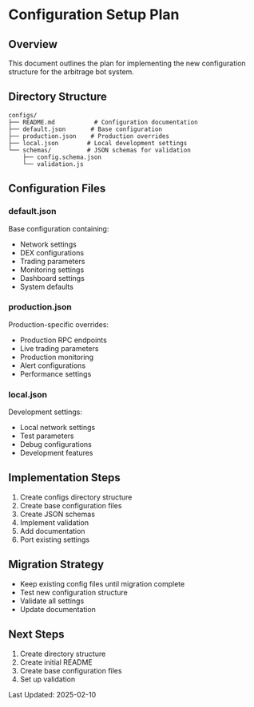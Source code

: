 # Configuration Setup Plan

## Overview
This document outlines the plan for implementing the new configuration structure for the arbitrage bot system.

## Directory Structure
```
configs/
├── README.md           # Configuration documentation
├── default.json       # Base configuration
├── production.json    # Production overrides
├── local.json        # Local development settings
└── schemas/          # JSON schemas for validation
    ├── config.schema.json
    └── validation.js
```

## Configuration Files

### default.json
Base configuration containing:
- Network settings
- DEX configurations
- Trading parameters
- Monitoring settings
- Dashboard settings
- System defaults

### production.json
Production-specific overrides:
- Production RPC endpoints
- Live trading parameters
- Production monitoring
- Alert configurations
- Performance settings

### local.json
Development settings:
- Local network settings
- Test parameters
- Debug configurations
- Development features

## Implementation Steps
1. Create configs directory structure
2. Create base configuration files
3. Create JSON schemas
4. Implement validation
5. Add documentation
6. Port existing settings

## Migration Strategy
- Keep existing config files until migration complete
- Test new configuration structure
- Validate all settings
- Update documentation

## Next Steps
1. Create directory structure
2. Create initial README
3. Create base configuration files
4. Set up validation

Last Updated: 2025-02-10